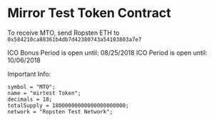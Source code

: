 # Mirror Test Token Contract

To receive MTO, send Ropsten ETH to `0x584210ca88361b4db7d42380743a54103803a7e7`

ICO Bonus Period is open until: 08/25/2018
ICO Period is open until: 10/06/2018

Important Info:
```
symbol = "MTO";
name = "mirtest Token";
decimals = 18;
totalSupply = 18000000000000000000000;
network = "Ropsten Test Network";
```
